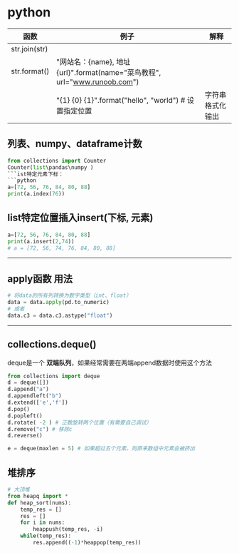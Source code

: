 # python

|函数|例子|解释|
|---|---|---|
|str.join(str)|  ||
|str.format()|"网站名：{name}, 地址 {url}".format(name="菜鸟教程", url="www.runoob.com")||
||"{1} {0} {1}".format("hello", "world")  # 设置指定位置|字符串格式化输出|

## 列表、numpy、dataframe计数
``` python
from collections import Counter
Counter(list\pandas\numpy )
```ist特定元素下标：
```python
a=[72, 56, 76, 84, 80, 88]
print(a.index(76))
```
## list特定位置插入insert(下标, 元素)
```python
a=[72, 56, 76, 84, 80, 88]
print(a.insert(2,74))
# a = [72, 56, 74, 76, 84, 80, 88]
```
---

## apply函数 用法

```python
# 将data的所有列转换为数字类型（int、float）
data = data.apply(pd.to_numeric)
# 或者
data.c3 = data.c3.astype("float")

```


--- 

## collections.deque()
deque是一个 **双端队列**，如果经常需要在两端append数据时使用这个方法
```python
from collections import deque 
d = deque([])
d.append("a")
d.appendleft("b")
d.extend(['e','f'])
d.pop()
d.popleft()
d.rotate( -2 ) # 正数旋转两个位置（有需要自己调试）
d.remove("c") # 移除c
d.reverse()

e = deque(maxlen = 5) # 如果超过五个元素，则原来数组中元素会被挤出
```

## 堆排序

```python
# 大顶堆
from heapq import *
def heap_sort(nums):
    temp_res = []
    res = []
    for i in nums:
        heappush(temp_res, -i)
    while(temp_res):
        res.append((-1)*heappop(temp_res))
```